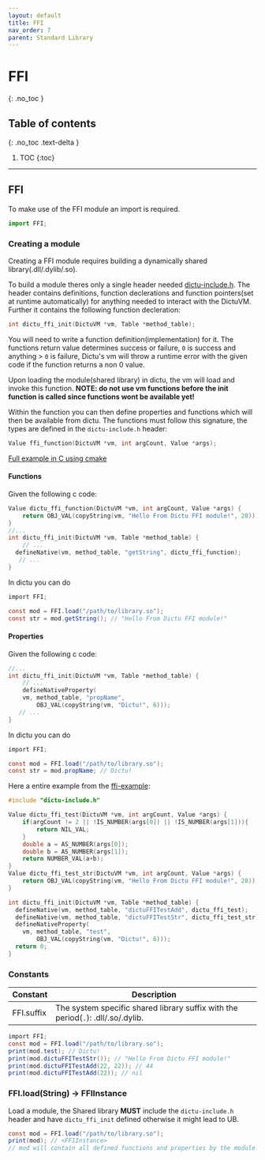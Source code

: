 ```yaml
---
layout: default
title: FFI
nav_order: 7
parent: Standard Library
---
```

# FFI
{: .no_toc }

## Table of contents
{: .no_toc .text-delta }

1. TOC
{:toc}

---
## FFI
To make use of the FFI module an import is required.

```js
import FFI;
```

### Creating a module
Creating a FFI module requires building a dynamically shared library(.dll/.dylib/.so).

To build a module theres only a single header needed [dictu-include.h]().
The header contains definitions, function declerations and function pointers(set at runtime automatically) for anything needed to interact with the DictuVM.
Further it contains the following function decleration:
```c
int dictu_ffi_init(DictuVM *vm, Table *method_table);
```
You will need to write a function definition(implementation) for it.
The functions return value determines success or failure, `0` is success and anything > `0` is failure,
Dictu's vm will throw a runtime error with the given code if the function returns a non 0 value.

Upon loading the module(shared library) in dictu, the vm will load and invoke this function.
**NOTE: do not use vm functions before the init function is called since functions wont be available yet!**

Within the function you can then define properties and functions which will then be available from dictu.
The functions must follow this signature, the types are defined in the `dictu-include.h` header:
```c
Value ffi_function(DictuVM *vm, int argCount, Value *args);
```

[Full example in C using cmake]()

#### Functions
Given the following c code:
```c
Value dictu_ffi_function(DictuVM *vm, int argCount, Value *args) {
    return OBJ_VAL(copyString(vm, "Hello From Dictu FFI module!", 28));
}
//...
int dictu_ffi_init(DictuVM *vm, Table *method_table) {
    // ...
  defineNative(vm, method_table, "getString", dictu_ffi_function);
   // ...
}
```
In dictu you can do
```cs
import FFI;

const mod = FFI.load("/path/to/library.so");
const str = mod.getString(); // "Hello From Dictu FFI module!"
```

#### Properties
Given the following c code:
```c
//...
int dictu_ffi_init(DictuVM *vm, Table *method_table) {
    // ...
    defineNativeProperty(
    vm, method_table, "propName",
        OBJ_VAL(copyString(vm, "Dictu!", 6)));
   // ...
}
```
In dictu you can do
```cs
import FFI;

const mod = FFI.load("/path/to/library.so");
const str = mod.propName; // Dictu!
```

Here a entire example from the [ffi-example]():
```c
#include "dictu-include.h"

Value dictu_ffi_test(DictuVM *vm, int argCount, Value *args) {
    if(argCount != 2 || !IS_NUMBER(args[0]) || !IS_NUMBER(args[1])){
        return NIL_VAL;
    }
    double a = AS_NUMBER(args[0]);
    double b = AS_NUMBER(args[1]);
    return NUMBER_VAL(a+b);
}
Value dictu_ffi_test_str(DictuVM *vm, int argCount, Value *args) {
    return OBJ_VAL(copyString(vm, "Hello From Dictu FFI module!", 28));
}

int dictu_ffi_init(DictuVM *vm, Table *method_table) {
  defineNative(vm, method_table, "dictuFFITestAdd", dictu_ffi_test);
  defineNative(vm, method_table, "dictuFFITestStr", dictu_ffi_test_str);
  defineNativeProperty(
    vm, method_table, "test",
        OBJ_VAL(copyString(vm, "Dictu!", 6)));
  return 0;
}
```

### Constants

| Constant        | Description                                                                                       |
| --------------- | ------------------------------------------------------------------------------------------------- |
| FFI.suffix      | The system specific shared library suffix with the period(`.`): .dll/.so/.dylib.                  |

```cs
import FFI;
const mod = FFI.load("/path/to/library.so");
print(mod.test); // Dictu!
print(mod.dictuFFITestStr()); // "Hello From Dictu FFI module!"
print(mod.dictuFFITestAdd(22, 22)); // 44
print(mod.dictuFFITestAdd(22)); // nil
```

### FFI.load(String) -> FFIInstance
Load a module, the Shared library **MUST** include the `dictu-include.h` header and have `dictu_ffi_init` defined otherwise it might lead to UB.
```cs
const mod = FFI.load("/path/to/library.so");
print(mod); // <FFIInstance>
// mod will contain all defined functions and properties by the module.
```

